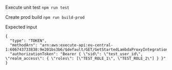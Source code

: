 Execute unit test
`npm run test`

Create prod build
`npm run build-prod`

Expected input
```
{
  "type": "TOKEN",
  "methodArn": "arn:aws:execute-api:eu-central-1:606743733838:9e201bs3b6/$default/GET/GetStartedLambdaProxyIntegration",
  "authorizationToken": "Bearer { \"sid\": \"test_user_id\", \"realm_access\": { \"roles\": [\"TEST_ROLE_1\", \"TEST_ROLE_2\"] } }"
}
```